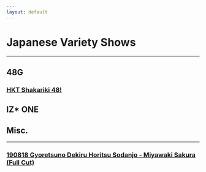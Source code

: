 ```yaml
---
layout: default
---
```


# Japanese Variety Shows
* * *

## 48G

<h3><a href="./hkt shakariki 48.html">HKT Shakariki 48!</a></h3>

## IZ* ONE

## Misc.
<hr>
<h3><a href="./190818.html">190818 Gyoretsuno Dekiru Horitsu Sodanjo - Miyawaki Sakura (Full Cut)</a></h3>


<h3><a href="./"></a></h3>
